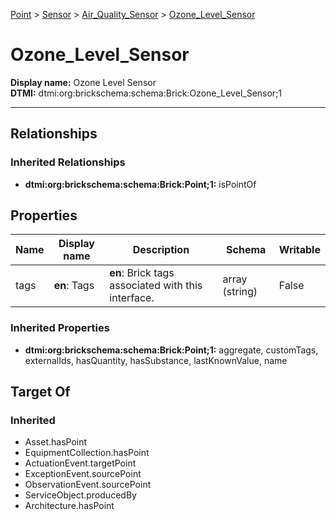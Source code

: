 [Point](../../Point.md) > [Sensor](../Sensor.md) > [Air_Quality_Sensor](Air_Quality_Sensor.md) > [Ozone_Level_Sensor](#)
# Ozone_Level_Sensor

**Display name:** Ozone Level Sensor<br />
**DTMI:** dtmi:org:brickschema:schema:Brick:Ozone_Level_Sensor;1

---
## Relationships
### Inherited Relationships
* **dtmi:org:brickschema:schema:Brick:Point;1:** isPointOf
## Properties
|Name|Display name|Description|Schema|Writable|
|-|-|-|-|-|
|tags|**en**: Tags|**en**: Brick tags associated with this interface.|array (string)|False|
### Inherited Properties
* **dtmi:org:brickschema:schema:Brick:Point;1:** aggregate, customTags, externalIds, hasQuantity, hasSubstance, lastKnownValue, name
## Target Of
### Inherited
* Asset.hasPoint
* EquipmentCollection.hasPoint
* ActuationEvent.targetPoint
* ExceptionEvent.sourcePoint
* ObservationEvent.sourcePoint
* ServiceObject.producedBy
* Architecture.hasPoint
